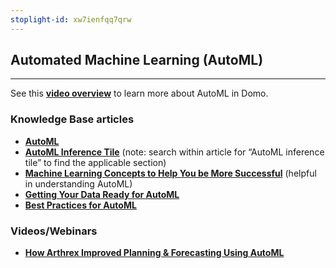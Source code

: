 ```yaml
---
stoplight-id: xw7ienfqq7qrw
---
```


## Automated Machine Learning (AutoML)
---

See this **[video overview](https://www.domo.com/learn/video/automatic-insights-with-automl)** to learn more about AutoML in Domo.

### Knowledge Base articles

- **[AutoML](https://domo-support.domo.com/s/article/360048127854?language=en_US)**
- **[AutoML Inference Tile](https://domo-support.domo.com/s/article/360045259294?language=en_US)** (note: search within article for “AutoML inference tile” to find the applicable section)
- **[Machine Learning Concepts to Help You be More Successful](https://domo-support.domo.com/s/article/360060598413?language=en_US)** (helpful in understanding AutoML)
- **[Getting Your Data Ready for AutoML](https://domo-support.domo.com/s/article/360060598333?language=en_US)**
- **[Best Practices for AutoML](https://domo-support.domo.com/s/article/1500000286041?language=en_US)**


### Videos/Webinars

- **[How Arthrex Improved Planning & Forecasting Using AutoML](https://www.domo.com/learn/webinar/how-arthrex-improved-planning-forecasting-using-domos-data-science-suite)**



